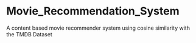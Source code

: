   # Movie_Recommendation_System
A content based movie recommender system using cosine similarity with the TMDB Dataset

